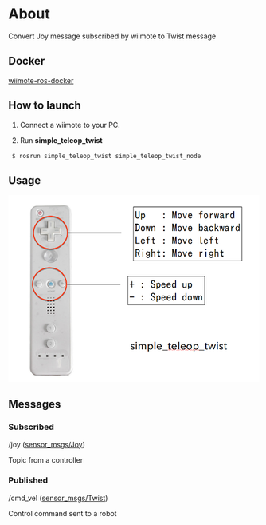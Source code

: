 # About
Convert Joy message subscribed by wiimote to Twist message

## Docker

[wiimote-ros-docker](https://github.com/ShigemichiMatsuzaki/wiimote-ros-docker)

## How to launch
1. Connect a wiimote to your PC.

1. Run **simple_teleop_twist**
```
 $ rosrun simple_teleop_twist simple_teleop_twist_node
```

## Usage

![Usage](./figures/wiimote_usage.png)

## Messages
### Subscribed
/joy ([sensor_msgs/Joy](http://docs.ros.org/en/melodic/api/sensor_msgs/html/msg/Joy.html))

Topic from a controller

### Published
/cmd_vel ([sensor_msgs/Twist](http://docs.ros.org/en/melodic/api/sensor_msgs/html/msg/Twist.html))

Control command sent to a robot
